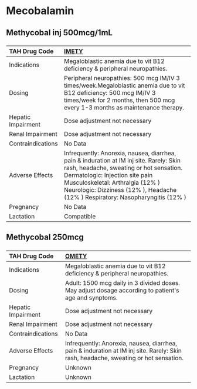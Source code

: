 # Mecobalamin

## Methycobal inj 500mcg/1mL

##### 

| TAH Drug Code      | [IMETY](https://www.tahsda.org.tw/drugs/hissearch.php?drug_code=IMETY)                                                                                                                                                                                                                     |
|:-------------------|:-------------------------------------------------------------------------------------------------------------------------------------------------------------------------------------------------------------------------------------------------------------------------------------------|
| Indications        | Megaloblastic anemia due to vit B12 deficiency & peripheral neuropathies.                                                                                                                                                                                                                  |
| Dosing             | Peripheral neuropathies: 500 mcg IM/IV 3 times/week.Megaloblastic anemia due to vit B12 deficiency: 500 mcg IM/IV 3 times/week for 2 months, then 500 mcg every 1-3 months as maintenance therapy.                                                                                         |
| Hepatic Impairment | Dose adjustment not necessary                                                                                                                                                                                                                                                              |
| Renal Impairment   | Dose adjustment not necessary                                                                                                                                                                                                                                                              |
| Contraindications  | No Data                                                                                                                                                                                                                                                                                    |
| Adverse Effects    | Infrequently: Anorexia, nausea, diarrhea, pain & induration at IM inj site. Rarely: Skin rash, headache, sweating or hot sensation. Dermatologic: Injection site pain Musculoskeletal: Arthralgia (12% ) Neurologic: Dizziness (12% ), Headache (12% ) Respiratory: Nasopharyngitis (12% ) |
| Pregnancy          | No Data                                                                                                                                                                                                                                                                                    |
| Lactation          | Compatible                                                                                                                                                                                                                                                                                 |

## Methycobal 250mcg

##### 

| TAH Drug Code      | [OMETY](https://www.tahsda.org.tw/drugs/hissearch.php?drug_code=OMETY)                                                              |
|:-------------------|:------------------------------------------------------------------------------------------------------------------------------------|
| Indications        | Megaloblastic anemia due to vit B12 deficiency & peripheral neuropathies.                                                           |
| Dosing             | Adult: 1500 mcg daily in 3 divided doses. May adjust dosage according to patient's age and synptoms.                                |
| Hepatic Impairment | Dose adjustment not necessary                                                                                                       |
| Renal Impairment   | Dose adjustment not necessary                                                                                                       |
| Contraindications  | No Data                                                                                                                             |
| Adverse Effects    | Infrequently: Anorexia, nausea, diarrhea, pain & induration at IM inj site. Rarely: Skin rash, headache, sweating or hot sensation. |
| Pregnancy          | Unknown                                                                                                                             |
| Lactation          | Unknown                                                                                                                             |


